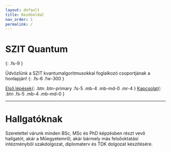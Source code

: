 ```yaml
---
layout: default
title: Kezdőoldal
nav_order: 1
permalink: /
---
```


# SZIT Quantum
{: .fs-9 }

Üdvözlünk a SZIT kvantumalgoritmusokkal foglalkozó csoportjának a honlapján!
{: .fs-6 .fw-300 }

[Első lépések](./bevezeto){: .btn .btn-primary .fs-5 .mb-4 .mb-md-0 .mr-4 }
[Kapcsolat](./kapcsolat){: .btn .fs-5 .mb-4 .mb-md-0 }

---

# Hallgatóknak

Szeretettel várunk minden BSc, MSc és PhD képzésben részt vevő hallgatót, akár a Műegyetemről,
akár bármely más felsőoktatási intézményből szakdolgozat, diplomaterv és TDK dolgozat készítésére.
